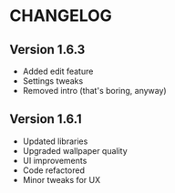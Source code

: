 # CHANGELOG

## Version 1.6.3

  - Added edit feature
  - Settings tweaks
  - Removed intro (that's boring, anyway)

## Version 1.6.1

  - Updated libraries
  - Upgraded wallpaper quality
  - UI improvements
  - Code refactored
  - Minor tweaks for UX